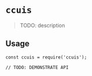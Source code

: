 # `ccuis`

> TODO: description

## Usage

```
const ccuis = require('ccuis');

// TODO: DEMONSTRATE API
```
